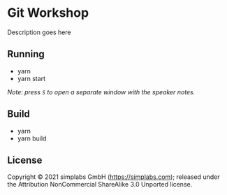 # Git Workshop

Description goes here

## Running

- yarn
- yarn start

_Note: press `S` to open a separate window with the speaker notes._

## Build

- yarn
- yarn build

## License

Copyright © 2021 simplabs GmbH (https://simplabs.com); released under the
Attribution NonCommercial ShareAlike 3.0 Unported license.
